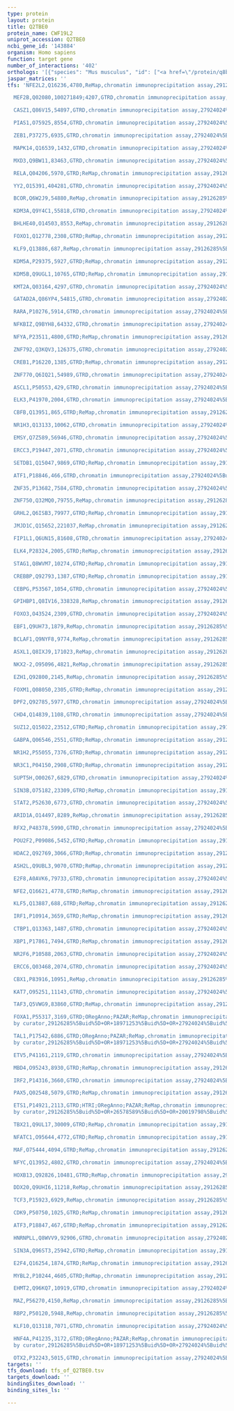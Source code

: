 ```yaml
---
type: protein
layout: protein
title: Q2TBE0
protein_name: CWF19L2
uniprot_accession: Q2TBE0
ncbi_gene_id: '143884'
organism: Homo sapiens
function: target gene
number_of_interactions: '402'
orthologs: '[{"species": "Mus musculus", "id": ["<a href=\"/protein/q8bg79\">Q8BG79</a>"]}, {"species": "Rattus norvegicus", "id": ["A0A0G2K305"]}, {"species": "Drosophila melanogaster", "id": ["<a href=\"/protein/q9vxt5\">Q9VXT5</a>"]}]'
jaspar_matrices: ''
tfs: 'NFE2L2,Q16236,4780,ReMap,chromatin immunoprecipitation assay,29126285%5Buid%5D,No

  MEF2B,Q02080,100271849;4207,GTRD,chromatin immunoprecipitation assay,27924024%5Buid%5D,No

  CASZ1,Q86V15,54897,GTRD,chromatin immunoprecipitation assay,27924024%5Buid%5D,No

  PIAS1,O75925,8554,GTRD,chromatin immunoprecipitation assay,27924024%5Buid%5D,No

  ZEB1,P37275,6935,GTRD,chromatin immunoprecipitation assay,27924024%5Buid%5D,No

  MAPK14,Q16539,1432,GTRD,chromatin immunoprecipitation assay,27924024%5Buid%5D,No

  MXD3,Q9BW11,83463,GTRD,chromatin immunoprecipitation assay,27924024%5Buid%5D,No

  RELA,Q04206,5970,GTRD;ReMap,chromatin immunoprecipitation assay,29126285%5Buid%5D+OR+27924024%5Buid%5D,No

  YY2,O15391,404281,GTRD,chromatin immunoprecipitation assay,27924024%5Buid%5D,No

  BCOR,Q6W2J9,54880,ReMap,chromatin immunoprecipitation assay,29126285%5Buid%5D,No

  KDM3A,Q9Y4C1,55818,GTRD,chromatin immunoprecipitation assay,27924024%5Buid%5D,No

  BHLHE40,O14503,8553,ReMap,chromatin immunoprecipitation assay,29126285%5Buid%5D,No

  FOXO1,Q12778,2308,GTRD;ReMap,chromatin immunoprecipitation assay,29126285%5Buid%5D+OR+27924024%5Buid%5D,No

  KLF9,Q13886,687,ReMap,chromatin immunoprecipitation assay,29126285%5Buid%5D,No

  KDM5A,P29375,5927,GTRD;ReMap,chromatin immunoprecipitation assay,29126285%5Buid%5D+OR+27924024%5Buid%5D,No

  KDM5B,Q9UGL1,10765,GTRD;ReMap,chromatin immunoprecipitation assay,29126285%5Buid%5D+OR+27924024%5Buid%5D,No

  KMT2A,Q03164,4297,GTRD,chromatin immunoprecipitation assay,27924024%5Buid%5D,No

  GATAD2A,Q86YP4,54815,GTRD,chromatin immunoprecipitation assay,27924024%5Buid%5D,No

  RARA,P10276,5914,GTRD,chromatin immunoprecipitation assay,27924024%5Buid%5D,No

  NFKBIZ,Q9BYH8,64332,GTRD,chromatin immunoprecipitation assay,27924024%5Buid%5D,No

  NFYA,P23511,4800,GTRD;ReMap,chromatin immunoprecipitation assay,29126285%5Buid%5D+OR+27924024%5Buid%5D,No

  ZNF792,Q3KQV3,126375,GTRD,chromatin immunoprecipitation assay,27924024%5Buid%5D,No

  CREB1,P16220,1385,GTRD;ReMap,chromatin immunoprecipitation assay,29126285%5Buid%5D+OR+27924024%5Buid%5D,No

  ZNF770,Q6IQ21,54989,GTRD,chromatin immunoprecipitation assay,27924024%5Buid%5D,No

  ASCL1,P50553,429,GTRD,chromatin immunoprecipitation assay,27924024%5Buid%5D,No

  ELK3,P41970,2004,GTRD,chromatin immunoprecipitation assay,27924024%5Buid%5D,No

  CBFB,Q13951,865,GTRD;ReMap,chromatin immunoprecipitation assay,29126285%5Buid%5D+OR+27924024%5Buid%5D,No

  NR1H3,Q13133,10062,GTRD,chromatin immunoprecipitation assay,27924024%5Buid%5D,No

  EMSY,Q7Z589,56946,GTRD,chromatin immunoprecipitation assay,27924024%5Buid%5D,No

  ERCC3,P19447,2071,GTRD,chromatin immunoprecipitation assay,27924024%5Buid%5D,No

  SETDB1,Q15047,9869,GTRD;ReMap,chromatin immunoprecipitation assay,29126285%5Buid%5D+OR+27924024%5Buid%5D,No

  ATF1,P18846,466,GTRD,chromatin immunoprecipitation assay,27924024%5Buid%5D,No

  ZNF35,P13682,7584,GTRD,chromatin immunoprecipitation assay,27924024%5Buid%5D,No

  ZNF750,Q32MQ0,79755,ReMap,chromatin immunoprecipitation assay,29126285%5Buid%5D,No

  GRHL2,Q6ISB3,79977,GTRD;ReMap,chromatin immunoprecipitation assay,29126285%5Buid%5D+OR+27924024%5Buid%5D,No

  JMJD1C,Q15652,221037,ReMap,chromatin immunoprecipitation assay,29126285%5Buid%5D,No

  FIP1L1,Q6UN15,81608,GTRD,chromatin immunoprecipitation assay,27924024%5Buid%5D,No

  ELK4,P28324,2005,GTRD;ReMap,chromatin immunoprecipitation assay,29126285%5Buid%5D+OR+27924024%5Buid%5D,No

  STAG1,Q8WVM7,10274,GTRD;ReMap,chromatin immunoprecipitation assay,29126285%5Buid%5D+OR+27924024%5Buid%5D,No

  CREBBP,Q92793,1387,GTRD;ReMap,chromatin immunoprecipitation assay,29126285%5Buid%5D+OR+27924024%5Buid%5D,No

  CEBPG,P53567,1054,GTRD,chromatin immunoprecipitation assay,27924024%5Buid%5D,No

  GPIHBP1,Q8IV16,338328,ReMap,chromatin immunoprecipitation assay,29126285%5Buid%5D,No

  FOXO3,O43524,2309,GTRD,chromatin immunoprecipitation assay,27924024%5Buid%5D,No

  EBF1,Q9UH73,1879,ReMap,chromatin immunoprecipitation assay,29126285%5Buid%5D,No

  BCLAF1,Q9NYF8,9774,ReMap,chromatin immunoprecipitation assay,29126285%5Buid%5D,No

  ASXL1,Q8IXJ9,171023,ReMap,chromatin immunoprecipitation assay,29126285%5Buid%5D,No

  NKX2-2,O95096,4821,ReMap,chromatin immunoprecipitation assay,29126285%5Buid%5D,No

  EZH1,Q92800,2145,ReMap,chromatin immunoprecipitation assay,29126285%5Buid%5D,No

  FOXM1,Q08050,2305,GTRD;ReMap,chromatin immunoprecipitation assay,29126285%5Buid%5D+OR+27924024%5Buid%5D,No

  DPF2,Q92785,5977,GTRD,chromatin immunoprecipitation assay,27924024%5Buid%5D,No

  CHD4,Q14839,1108,GTRD,chromatin immunoprecipitation assay,27924024%5Buid%5D,No

  SUZ12,Q15022,23512,GTRD;ReMap,chromatin immunoprecipitation assay,29126285%5Buid%5D+OR+27924024%5Buid%5D,No

  GABPA,Q06546,2551,GTRD;ReMap,chromatin immunoprecipitation assay,29126285%5Buid%5D+OR+27924024%5Buid%5D,No

  NR1H2,P55055,7376,GTRD;ReMap,chromatin immunoprecipitation assay,29126285%5Buid%5D+OR+27924024%5Buid%5D,No

  NR3C1,P04150,2908,GTRD;ReMap,chromatin immunoprecipitation assay,29126285%5Buid%5D+OR+27924024%5Buid%5D,No

  SUPT5H,O00267,6829,GTRD,chromatin immunoprecipitation assay,27924024%5Buid%5D,No

  SIN3B,O75182,23309,GTRD;ReMap,chromatin immunoprecipitation assay,29126285%5Buid%5D+OR+27924024%5Buid%5D,No

  STAT2,P52630,6773,GTRD,chromatin immunoprecipitation assay,27924024%5Buid%5D,No

  ARID1A,O14497,8289,ReMap,chromatin immunoprecipitation assay,29126285%5Buid%5D,No

  RFX2,P48378,5990,GTRD,chromatin immunoprecipitation assay,27924024%5Buid%5D,No

  POU2F2,P09086,5452,GTRD;ReMap,chromatin immunoprecipitation assay,29126285%5Buid%5D+OR+27924024%5Buid%5D,No

  HDAC2,Q92769,3066,GTRD;ReMap,chromatin immunoprecipitation assay,29126285%5Buid%5D+OR+27924024%5Buid%5D,No

  ASH2L,Q9UBL3,9070,GTRD;ReMap,chromatin immunoprecipitation assay,29126285%5Buid%5D+OR+27924024%5Buid%5D,No

  E2F8,A0AVK6,79733,GTRD,chromatin immunoprecipitation assay,27924024%5Buid%5D,No

  NFE2,Q16621,4778,GTRD;ReMap,chromatin immunoprecipitation assay,29126285%5Buid%5D+OR+27924024%5Buid%5D,No

  KLF5,Q13887,688,GTRD;ReMap,chromatin immunoprecipitation assay,29126285%5Buid%5D+OR+27924024%5Buid%5D,No

  IRF1,P10914,3659,GTRD;ReMap,chromatin immunoprecipitation assay,29126285%5Buid%5D+OR+27924024%5Buid%5D,No

  CTBP1,Q13363,1487,GTRD,chromatin immunoprecipitation assay,27924024%5Buid%5D,No

  XBP1,P17861,7494,GTRD;ReMap,chromatin immunoprecipitation assay,29126285%5Buid%5D+OR+27924024%5Buid%5D,No

  NR2F6,P10588,2063,GTRD,chromatin immunoprecipitation assay,27924024%5Buid%5D,No

  ERCC6,Q03468,2074,GTRD,chromatin immunoprecipitation assay,27924024%5Buid%5D,No

  CBX1,P83916,10951,ReMap,chromatin immunoprecipitation assay,29126285%5Buid%5D,No

  KAT7,O95251,11143,GTRD,chromatin immunoprecipitation assay,27924024%5Buid%5D,No

  TAF3,Q5VWG9,83860,GTRD;ReMap,chromatin immunoprecipitation assay,29126285%5Buid%5D+OR+27924024%5Buid%5D,No

  FOXA1,P55317,3169,GTRD;ORegAnno;PAZAR;ReMap,chromatin immunoprecipitation assay;inferred
  by curator,29126285%5Buid%5D+OR+18971253%5Buid%5D+OR+27924024%5Buid%5D+OR+26578589%5Buid%5D,No

  TAL1,P17542,6886,GTRD;ORegAnno;PAZAR;ReMap,chromatin immunoprecipitation assay;inferred
  by curator,29126285%5Buid%5D+OR+18971253%5Buid%5D+OR+27924024%5Buid%5D+OR+26578589%5Buid%5D,No

  ETV5,P41161,2119,GTRD,chromatin immunoprecipitation assay,27924024%5Buid%5D,No

  MBD4,O95243,8930,GTRD;ReMap,chromatin immunoprecipitation assay,29126285%5Buid%5D+OR+27924024%5Buid%5D,No

  IRF2,P14316,3660,GTRD,chromatin immunoprecipitation assay,27924024%5Buid%5D,No

  PAX5,Q02548,5079,GTRD;ReMap,chromatin immunoprecipitation assay,29126285%5Buid%5D+OR+27924024%5Buid%5D,No

  ETS1,P14921,2113,GTRD;HTRI;ORegAnno;PAZAR;ReMap,chromatin immunoprecipitation assay;inferred
  by curator,29126285%5Buid%5D+OR+26578589%5Buid%5D+OR+20019798%5Buid%5D+OR+27924024%5Buid%5D+OR+18971253%5Buid%5D+OR+22900683%5Buid%5D,No

  TBX21,Q9UL17,30009,GTRD;ReMap,chromatin immunoprecipitation assay,29126285%5Buid%5D+OR+27924024%5Buid%5D,No

  NFATC1,O95644,4772,GTRD;ReMap,chromatin immunoprecipitation assay,29126285%5Buid%5D+OR+27924024%5Buid%5D,No

  MAF,O75444,4094,GTRD;ReMap,chromatin immunoprecipitation assay,29126285%5Buid%5D+OR+27924024%5Buid%5D,No

  NFYC,Q13952,4802,GTRD,chromatin immunoprecipitation assay,27924024%5Buid%5D,No

  HOXB13,Q92826,10481,GTRD;ReMap,chromatin immunoprecipitation assay,29126285%5Buid%5D+OR+27924024%5Buid%5D,No

  DDX20,Q9UHI6,11218,ReMap,chromatin immunoprecipitation assay,29126285%5Buid%5D,No

  TCF3,P15923,6929,ReMap,chromatin immunoprecipitation assay,29126285%5Buid%5D,No

  CDK9,P50750,1025,GTRD;ReMap,chromatin immunoprecipitation assay,29126285%5Buid%5D+OR+27924024%5Buid%5D,No

  ATF3,P18847,467,GTRD;ReMap,chromatin immunoprecipitation assay,29126285%5Buid%5D+OR+27924024%5Buid%5D,No

  HNRNPLL,Q8WVV9,92906,GTRD,chromatin immunoprecipitation assay,27924024%5Buid%5D,No

  SIN3A,Q96ST3,25942,GTRD;ReMap,chromatin immunoprecipitation assay,29126285%5Buid%5D+OR+27924024%5Buid%5D,No

  E2F4,Q16254,1874,GTRD;ReMap,chromatin immunoprecipitation assay,29126285%5Buid%5D+OR+27924024%5Buid%5D,No

  MYBL2,P10244,4605,GTRD;ReMap,chromatin immunoprecipitation assay,29126285%5Buid%5D+OR+27924024%5Buid%5D,No

  EHMT2,Q96KQ7,10919,GTRD,chromatin immunoprecipitation assay,27924024%5Buid%5D,No

  MAZ,P56270,4150,ReMap,chromatin immunoprecipitation assay,29126285%5Buid%5D,No

  RBP2,P50120,5948,ReMap,chromatin immunoprecipitation assay,29126285%5Buid%5D,No

  KLF10,Q13118,7071,GTRD,chromatin immunoprecipitation assay,27924024%5Buid%5D,No

  HNF4A,P41235,3172,GTRD;ORegAnno;PAZAR;ReMap,chromatin immunoprecipitation assay;inferred
  by curator,29126285%5Buid%5D+OR+18971253%5Buid%5D+OR+27924024%5Buid%5D+OR+26578589%5Buid%5D,No

  OTX2,P32243,5015,GTRD,chromatin immunoprecipitation assay,27924024%5Buid%5D,No'
targets: ''
tfs_download: tfs_of_Q2TBE0.tsv
targets_download: ''
bindingSites_download: ''
binding_sites_ls: ''

---
```

